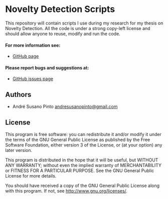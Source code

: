 Novelty Detection Scripts
=========================
This repository will contain scripts I use during my research for
my thesis on Novelty Detection. All the code is under a strong copy-left
license and should allow anyone to reuse, modify and run the code.

#### For more information see:
- [GitHub page](http://github.com/andresusanopinto/novelty-detection-scripts)

#### Please report bugs and suggestions at:
- [GitHub issues page](http://github.com/andresusanopinto/novelty-detection-scripts)

Authors
-------
- André Susano Pinto <andresusanopinto@gmail.com>

License
-------
This program is free software: you can redistribute it and/or modify
it under the terms of the GNU General Public License as published by
the Free Software Foundation, either version 3 of the License, or
(at your option) any later version.

This program is distributed in the hope that it will be useful,
but WITHOUT ANY WARRANTY; without even the implied warranty of
MERCHANTABILITY or FITNESS FOR A PARTICULAR PURPOSE.  See the
GNU General Public License for more details.

You should have received a copy of the GNU General Public License
along with this program.  If not, see <http://www.gnu.org/licenses/>.


